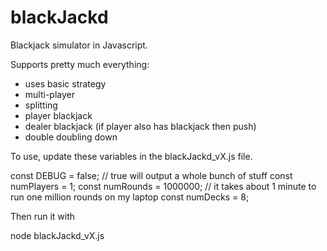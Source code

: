# blackJackd

Blackjack simulator in Javascript.

Supports pretty much everything:
* uses basic strategy
* multi-player
* splitting
* player blackjack
* dealer blackjack (if player also has blackjack then push)
* double doubling down


To use, update these variables in the blackJackd_vX.js file.

const DEBUG = false; // true will output a whole bunch of stuff
const numPlayers = 1;
const numRounds = 1000000; // it takes about 1 minute to run one million rounds on my laptop
const numDecks = 8;




Then run it with

node blackJackd_vX.js
